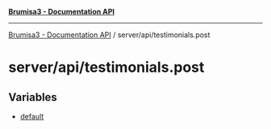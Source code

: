 [**Brumisa3 - Documentation API**](../../../README.md)

***

[Brumisa3 - Documentation API](../../../README.md) / server/api/testimonials.post

# server/api/testimonials.post

## Variables

- [default](variables/default.md)

